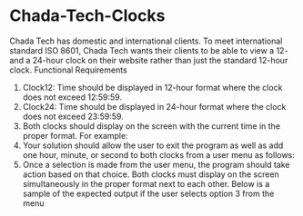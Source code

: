# Chada-Tech-Clocks
Chada Tech has domestic and international clients. To meet international standard ISO 8601, Chada Tech  wants their clients to be able to view a 12- and a 24-hour clock on their website rather than just the standard 12-hour clock.
Functional Requirements
1. Clock12: Time should be displayed in 12-hour format where the clock does not exceed 12:59:59.
2. Clock24: Time should be displayed in 24-hour format where the clock does not exceed 23:59:59.
3. Both clocks should display on the screen with the current time in the proper format. For 
example:
4. Your solution should allow the user to exit the program as well as add one hour, minute, or 
second to both clocks from a user menu as follows:
5. Once a selection is made from the user menu, the program should take action based on that 
choice. Both clocks must display on the screen simultaneously in the proper format next to each 
other. Below is a sample of the expected output if the user selects option 3 from the menu
